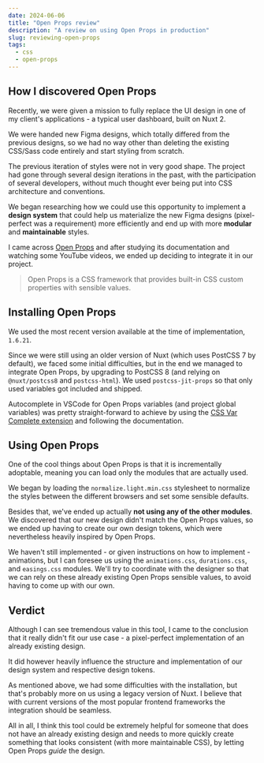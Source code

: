 ```yaml
---
date: 2024-06-06
title: "Open Props review"
description: "A review on using Open Props in production"
slug: reviewing-open-props
tags:
  - css
  - open-props
---
```


## How I discovered Open Props

Recently, we were given a mission to fully replace the UI design in one of my
client's applications - a typical user dashboard, built on Nuxt 2.

We were handed new Figma designs, which totally differed from the previous
designs, so we had no way other than deleting the existing CSS/Sass code
entirely and start styling from scratch.

The previous iteration of styles were not in very good shape. The project had
gone through several design iterations in the past, with the participation of
several developers, without much thought ever being put into CSS architecture
and conventions.

We began researching how we could use this opportunity to implement a **design
system** that could help us materialize the new Figma designs (pixel-perfect was
a requirement) more efficiently and end up with more **modular** and
**maintainable** styles.

I came across [Open Props](https://open-props.style) and after studying its
documentation and watching some YouTube videos, we ended up deciding to
integrate it in our project.

> Open Props is a CSS framework that provides built-in CSS custom properties
> with sensible values.

## Installing Open Props

We used the most recent version available at the time of implementation,
`1.6.21`.

Since we were still using an older version of Nuxt (which uses PostCSS 7 by
default), we faced some initial difficulties, but in the end we managed to
integrate Open Props, by upgrading to PostCSS 8 (and relying on `@nuxt/postcss8`
and `postcss-html`). We used `postcss-jit-props` so that only used variables got
included and shipped.

Autocomplete in VSCode for Open Props variables (and project global variables)
was pretty straight-forward to achieve by using the [CSS Var Complete
extension](https://marketplace.visualstudio.com/items?itemName=phoenisx.cssvar)
and following the documentation.

## Using Open Props

One of the cool things about Open Props is that it is incrementally adoptable,
meaning you can load only the modules that are actually used.

We began by loading the `normalize.light.min.css` stylesheet to normalize the
styles between the different browsers and set some sensible defaults.

Besides that, we've ended up actually **not using any of the other modules**. We
discovered that our new design didn't match the Open Props values, so we ended
up having to create our own design tokens, which were nevertheless heavily
inspired by Open Props.

We haven't still implemented - or given instructions on how to implement -
animations, but I can foresee us using the `animations.css`, `durations.css`,
and `easings.css` modules. We'll try to coordinate with the designer so that we
can rely on these already existing Open Props sensible values, to avoid having
to come up with our own.

## Verdict

Although I can see tremendous value in this tool, I came to the conclusion that
it really didn't fit our use case - a pixel-perfect implementation of an already
existing design.

It did however heavily influence the structure and implementation of our design
system and respective design tokens.

As mentioned above, we had some difficulties with the installation, but that's
probably more on us using a legacy version of Nuxt. I believe that with current
versions of the most popular frontend frameworks the integration should be
seamless.

All in all, I think this tool could be extremely helpful for someone that does
not have an already existing design and needs to more quickly create something
that looks consistent (with more maintainable CSS), by letting Open Props
_guide_ the design.
